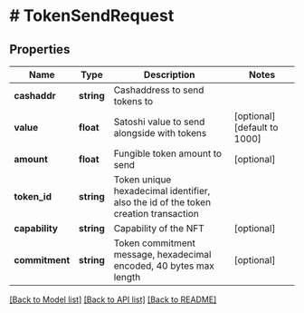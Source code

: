 # # TokenSendRequest

## Properties

Name | Type | Description | Notes
------------ | ------------- | ------------- | -------------
**cashaddr** | **string** | Cashaddress to send tokens to | 
**value** | **float** | Satoshi value to send alongside with tokens | [optional] [default to 1000]
**amount** | **float** | Fungible token amount to send | [optional] 
**token_id** | **string** | Token unique hexadecimal identifier, also the id of the token creation transaction | 
**capability** | **string** | Capability of the NFT | [optional] 
**commitment** | **string** | Token commitment message, hexadecimal encoded, 40 bytes max length | [optional] 

[[Back to Model list]](../../README.md#documentation-for-models) [[Back to API list]](../../README.md#documentation-for-api-endpoints) [[Back to README]](../../README.md)


